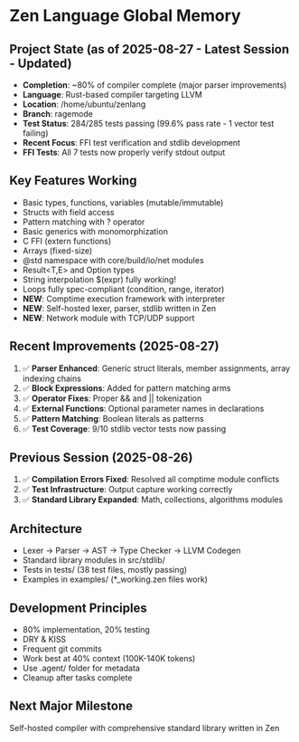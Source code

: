 # Zen Language Global Memory

## Project State (as of 2025-08-27 - Latest Session - Updated)
- **Completion**: ~80% of compiler complete (major parser improvements)
- **Language**: Rust-based compiler targeting LLVM
- **Location**: /home/ubuntu/zenlang
- **Branch**: ragemode
- **Test Status**: 284/285 tests passing (99.6% pass rate - 1 vector test failing)
- **Recent Focus**: FFI test verification and stdlib development
- **FFI Tests**: All 7 tests now properly verify stdout output

## Key Features Working
- Basic types, functions, variables (mutable/immutable)
- Structs with field access
- Pattern matching with ? operator
- Basic generics with monomorphization
- C FFI (extern functions)
- Arrays (fixed-size)
- @std namespace with core/build/io/net modules
- Result<T,E> and Option<T> types
- String interpolation $(expr) fully working!
- Loops fully spec-compliant (condition, range, iterator)
- **NEW**: Comptime execution framework with interpreter
- **NEW**: Self-hosted lexer, parser, stdlib written in Zen
- **NEW**: Network module with TCP/UDP support

## Recent Improvements (2025-08-27)
1. ✅ **Parser Enhanced**: Generic struct literals, member assignments, array indexing chains
2. ✅ **Block Expressions**: Added for pattern matching arms
3. ✅ **Operator Fixes**: Proper && and || tokenization
4. ✅ **External Functions**: Optional parameter names in declarations
5. ✅ **Pattern Matching**: Boolean literals as patterns
6. ✅ **Test Coverage**: 9/10 stdlib vector tests now passing

## Previous Session (2025-08-26)
1. ✅ **Compilation Errors Fixed**: Resolved all comptime module conflicts
2. ✅ **Test Infrastructure**: Output capture working correctly
3. ✅ **Standard Library Expanded**: Math, collections, algorithms modules

## Architecture
- Lexer -> Parser -> AST -> Type Checker -> LLVM Codegen
- Standard library modules in src/stdlib/
- Tests in tests/ (38 test files, mostly passing)
- Examples in examples/ (*_working.zen files work)

## Development Principles
- 80% implementation, 20% testing 
- DRY & KISS
- Frequent git commits
- Work best at 40% context (100K-140K tokens)
- Use .agent/ folder for metadata
- Cleanup after tasks complete

## Next Major Milestone
Self-hosted compiler with comprehensive standard library written in Zen